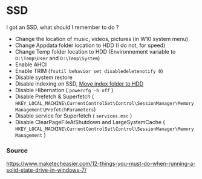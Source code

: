 # SSD
I got an SSD, what should I remember to do ?

* Change the location of music, videos, pictures (in W10 system menu)
* Change Appdata folder location to HDD (I do not, for speed)
* Change Temp folder location to HDD (Environnement variable to `D:\Temp\User` and `D:\Temp\System`)
* Enable AHCI
* Enable TRIM (`fsutil behavior set disabledeletenotify 0`)
* Disable system restore
* Disable indexing on SSD, [Move index folder to HDD](http://windows.microsoft.com/fr-be/windows7/change-advanced-indexing-options)
* Disable Hibernation ( `powercfg -h off` )
* Disable Prefetch & Superfetch ( `HKEY_LOCAL_MACHINE\CurrentControlSet\Control\SessionManager\Memory Management\PrefetchParameters`)
* Disable service for Superfetch ( `services.msc` )
* Disable ClearPageFileAtShutdown and LargeSystemCache ( `HKEY_LOCAL_MACHINE\CurrentControlSet\Control\SessionManager\Memory Management` )

### Source

https://www.maketecheasier.com/12-things-you-must-do-when-running-a-solid-state-drive-in-windows-7/
